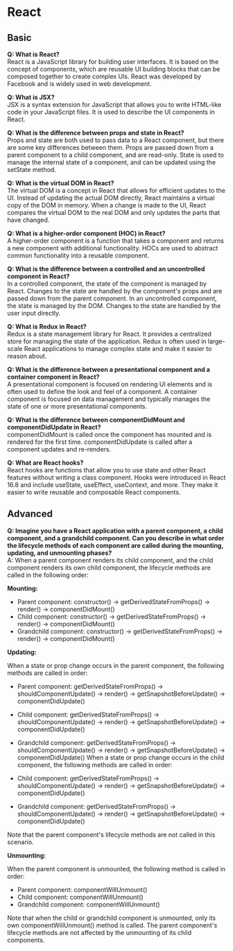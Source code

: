 # React
## Basic
**Q: What is React?**  
React is a JavaScript library for building user interfaces. It is based on the concept of components, which are reusable UI building blocks that can be composed together to create complex UIs. React was developed by Facebook and is widely used in web development.

**Q: What is JSX?**  
JSX is a syntax extension for JavaScript that allows you to write HTML-like code in your JavaScript files. It is used to describe the UI components in React.

**Q: What is the difference between props and state in React?**  
Props and state are both used to pass data to a React component, but there are some key differences between them. Props are passed down from a parent component to a child component, and are read-only. State is used to manage the internal state of a component, and can be updated using the setState method.

**Q: What is the virtual DOM in React?**  
The virtual DOM is a concept in React that allows for efficient updates to the UI. Instead of updating the actual DOM directly, React maintains a virtual copy of the DOM in memory. When a change is made to the UI, React compares the virtual DOM to the real DOM and only updates the parts that have changed.

**Q: What is a higher-order component (HOC) in React?**  
A higher-order component is a function that takes a component and returns a new component with additional functionality. HOCs are used to abstract common functionality into a reusable component.

**Q: What is the difference between a controlled and an uncontrolled component in React?**  
In a controlled component, the state of the component is managed by React. Changes to the state are handled by the component's props and are passed down from the parent component. In an uncontrolled component, the state is managed by the DOM. Changes to the state are handled by the user input directly.

**Q: What is Redux in React?**  
Redux is a state management library for React. It provides a centralized store for managing the state of the application. Redux is often used in large-scale React applications to manage complex state and make it easier to reason about.

**Q: What is the difference between a presentational component and a container component in React?**  
A presentational component is focused on rendering UI elements and is often used to define the look and feel of a component. A container component is focused on data management and typically manages the state of one or more presentational components.

**Q: What is the difference between componentDidMount and componentDidUpdate in React?**  
componentDidMount is called once the component has mounted and is rendered for the first time. componentDidUpdate is called after a component updates and re-renders.

**Q: What are React hooks?**  
React hooks are functions that allow you to use state and other React features without writing a class component. Hooks were introduced in React 16.8 and include useState, useEffect, useContext, and more. They make it easier to write reusable and composable React components.

## Advanced
**Q: Imagine you have a React application with a parent component, a child component, and a grandchild component. Can you describe in what order the lifecycle methods of each component are called during the mounting, updating, and unmounting phases?**  
A: When a parent component renders its child component, and the child component renders its own child component, the lifecycle methods are called in the following order:

**Mounting:**

- Parent component: constructor() -> getDerivedStateFromProps() -> render() -> componentDidMount()
- Child component: constructor() -> getDerivedStateFromProps() -> render() -> componentDidMount()
- Grandchild component: constructor() -> getDerivedStateFromProps() -> render() -> componentDidMount()

**Updating:**

When a state or prop change occurs in the parent component, the following methods are called in order:

- Parent component: getDerivedStateFromProps() -> shouldComponentUpdate() -> render() -> getSnapshotBeforeUpdate() -> componentDidUpdate()
- Child component: getDerivedStateFromProps() -> shouldComponentUpdate() -> render() -> getSnapshotBeforeUpdate() -> componentDidUpdate()
- Grandchild component: getDerivedStateFromProps() -> shouldComponentUpdate() -> render() -> getSnapshotBeforeUpdate() -> componentDidUpdate()
When a state or prop change occurs in the child component, the following methods are called in order:

- Child component: getDerivedStateFromProps() -> shouldComponentUpdate() -> render() -> getSnapshotBeforeUpdate() -> componentDidUpdate()
- Grandchild component: getDerivedStateFromProps() -> shouldComponentUpdate() -> render() -> getSnapshotBeforeUpdate() -> componentDidUpdate()

Note that the parent component's lifecycle methods are not called in this scenario.

**Unmounting:**

When the parent component is unmounted, the following method is called in order:

- Parent component: componentWillUnmount()
- Child component: componentWillUnmount()
- Grandchild component: componentWillUnmount()

Note that when the child or grandchild component is unmounted, only its own componentWillUnmount() method is called. The parent component's lifecycle methods are not affected by the unmounting of its child components.



